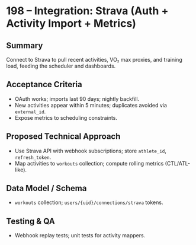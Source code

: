 # 198 – Integration: Strava (Auth + Activity Import + Metrics)

## Summary
Connect to Strava to pull recent activities, VO₂ max proxies, and training load, feeding the scheduler and dashboards.

## Acceptance Criteria
- OAuth works; imports last 90 days; nightly backfill.
- New activities appear within 5 minutes; duplicates avoided via `external_id`.
- Expose metrics to scheduling constraints.

## Proposed Technical Approach
- Use Strava API with webhook subscriptions; store `athlete_id`, `refresh_token`.
- Map activities to `workouts` collection; compute rolling metrics (CTL/ATL-like).

## Data Model / Schema
- `workouts` collection; `users/{uid}/connections/strava` tokens.

## Testing & QA
- Webhook replay tests; unit tests for activity mappers.

